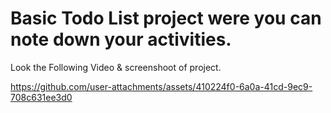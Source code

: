 # Basic  Todo List project were you can note down your activities.
Look the Following Video & screenshoot of project.

https://github.com/user-attachments/assets/410224f0-6a0a-41cd-9ec9-708c631ee3d0

